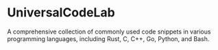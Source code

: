 # UniversalCodeLab
A comprehensive collection of commonly used code snippets in various programming languages, including Rust, C, C++, Go, Python, and Bash.
